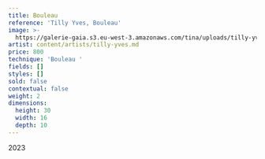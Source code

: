 ```yaml
---
title: Bouleau
reference: 'Tilly Yves, Bouleau'
image: >-
  https://galerie-gaia.s3.eu-west-3.amazonaws.com/tina/uploads/tilly-yves/galerie-gaia-tilly-yves-bouleau.JPG
artist: content/artists/tilly-yves.md
price: 800
technique: 'Bouleau '
fields: []
styles: []
sold: false
contextual: false
weight: 2
dimensions:
  height: 30
  width: 16
  depth: 10
---
```


2023
